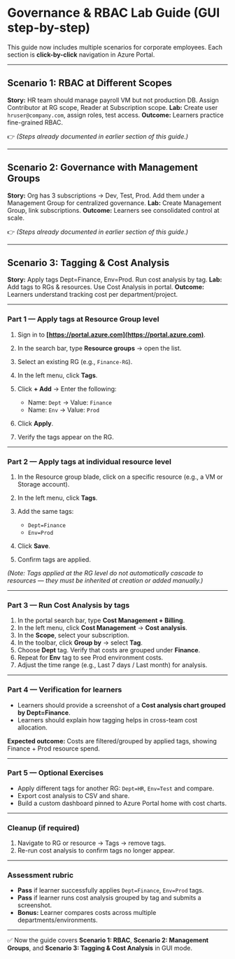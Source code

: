 # Governance & RBAC Lab Guide (GUI step-by-step)

This guide now includes multiple scenarios for corporate employees. Each section is **click-by-click** navigation in Azure Portal.

---

## Scenario 1: RBAC at Different Scopes

**Story:** HR team should manage payroll VM but not production DB. Assign Contributor at RG scope, Reader at Subscription scope.
**Lab:** Create user `hruser@company.com`, assign roles, test access.
**Outcome:** Learners practice fine-grained RBAC.

👉 *(Steps already documented in earlier section of this guide.)*

---

## Scenario 2: Governance with Management Groups

**Story:** Org has 3 subscriptions → Dev, Test, Prod. Add them under a Management Group for centralized governance.
**Lab:** Create Management Group, link subscriptions.
**Outcome:** Learners see consolidated control at scale.

👉 *(Steps already documented in earlier section of this guide.)*

---

## Scenario 3: Tagging & Cost Analysis

**Story:** Apply tags Dept=Finance, Env=Prod. Run cost analysis by tag.
**Lab:** Add tags to RGs & resources. Use Cost Analysis in portal.
**Outcome:** Learners understand tracking cost per department/project.

---

### Part 1 — Apply tags at Resource Group level

1. Sign in to **[https://portal.azure.com](https://portal.azure.com)**.
2. In the search bar, type **Resource groups** → open the list.
3. Select an existing RG (e.g., `Finance-RG`).
4. In the left menu, click **Tags**.
5. Click **+ Add** → Enter the following:

   * Name: `Dept` → Value: `Finance`
   * Name: `Env` → Value: `Prod`
6. Click **Apply**.
7. Verify the tags appear on the RG.

---

### Part 2 — Apply tags at individual resource level

1. In the Resource group blade, click on a specific resource (e.g., a VM or Storage account).
2. In the left menu, click **Tags**.
3. Add the same tags:

   * `Dept=Finance`
   * `Env=Prod`
4. Click **Save**.
5. Confirm tags are applied.

*(Note: Tags applied at the RG level do not automatically cascade to resources — they must be inherited at creation or added manually.)*

---

### Part 3 — Run Cost Analysis by tags

1. In the portal search bar, type **Cost Management + Billing**.
2. In the left menu, click **Cost Management** → **Cost analysis**.
3. In the **Scope**, select your subscription.
4. In the toolbar, click **Group by** → select **Tag**.
5. Choose **Dept** tag. Verify that costs are grouped under **Finance**.
6. Repeat for **Env** tag to see Prod environment costs.
7. Adjust the time range (e.g., Last 7 days / Last month) for analysis.

---

### Part 4 — Verification for learners

* Learners should provide a screenshot of a **Cost analysis chart grouped by Dept=Finance**.
* Learners should explain how tagging helps in cross-team cost allocation.

**Expected outcome:** Costs are filtered/grouped by applied tags, showing Finance + Prod resource spend.

---

### Part 5 — Optional Exercises

* Apply different tags for another RG: `Dept=HR`, `Env=Test` and compare.
* Export cost analysis to CSV and share.
* Build a custom dashboard pinned to Azure Portal home with cost charts.

---

### Cleanup (if required)

1. Navigate to RG or resource → Tags → remove tags.
2. Re-run cost analysis to confirm tags no longer appear.

---

### Assessment rubric

* **Pass** if learner successfully applies `Dept=Finance`, `Env=Prod` tags.
* **Pass** if learner runs cost analysis grouped by tag and submits a screenshot.
* **Bonus:** Learner compares costs across multiple departments/environments.

---

✅ Now the guide covers **Scenario 1: RBAC**, **Scenario 2: Management Groups**, and **Scenario 3: Tagging & Cost Analysis** in GUI mode.


                         
